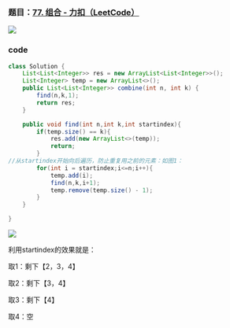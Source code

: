 ### 题目：[77. 组合 - 力扣（LeetCode）](https://leetcode.cn/problems/combinations/description/)

![](https://younglion.oss-cn-beijing.aliyuncs.com/%E5%B1%8F%E5%B9%95%E6%88%AA%E5%9B%BE%202024-04-29%20202050.png)

### code

```java
class Solution {
    List<List<Integer>> res = new ArrayList<List<Integer>>();
    List<Integer> temp = new ArrayList<>();
    public List<List<Integer>> combine(int n, int k) {
        find(n,k,1);
        return res;
    }

    public void find(int n,int k,int startindex){
        if(temp.size() == k){
            res.add(new ArrayList<>(temp));
            return;
        }
//从startindex开始向后遍历，防止重复用之前的元素：如图1：
        for(int i = startindex;i<=n;i++){
            temp.add(i);
            find(n,k,i+1);
            temp.remove(temp.size() - 1);
        }
    }

}
```

![](https://younglion.oss-cn-beijing.aliyuncs.com/%E5%B1%8F%E5%B9%95%E6%88%AA%E5%9B%BE%202024-04-29%20201845.png)

利用startindex的效果就是：

取1：剩下【2，3，4】

取2：剩下【3，4】

取3：剩下【4】

取4：空